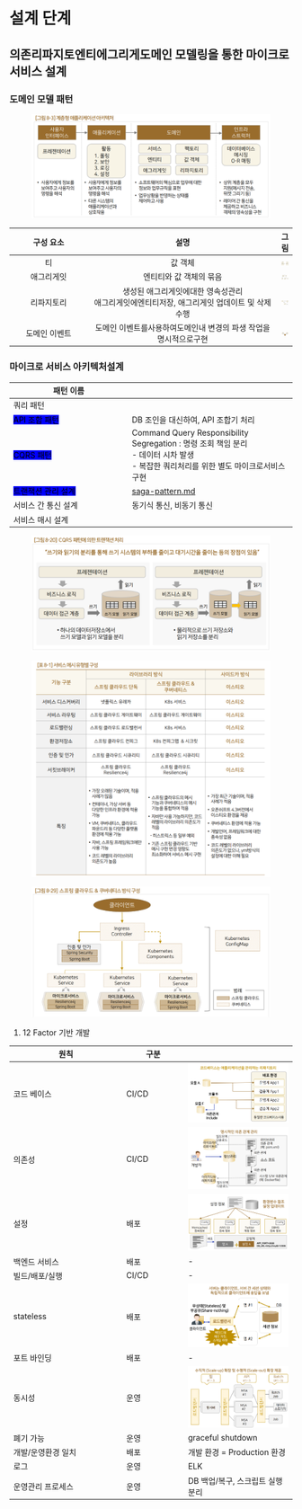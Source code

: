 # 설계 단계

## 의존리파지토엔티에그리게도메인 모델링을 통한 마이크로 서비스 설계

### 도메인 모델 패턴

<figure><img src="../../../../.gitbook/assets/image (3) (1) (1) (1).png" alt=""><figcaption></figcaption></figure>

<table><thead><tr><th width="130" align="center">구성 요소</th><th width="336" align="center">설명</th><th align="center">그림</th></tr></thead><tbody><tr><td align="center">티</td><td align="center">값 객체</td><td align="center"><img src="../../../../.gitbook/assets/image (5).png" alt="" data-size="original"></td></tr><tr><td align="center">애그리게잇</td><td align="center">엔티티와 값 객체의 묶음</td><td align="center"><img src="../../../../.gitbook/assets/image (4).png" alt="" data-size="original"></td></tr><tr><td align="center">리파지토리</td><td align="center">생성된 애그리게잇에대한 영속성관리 <br>애그리게잇에엔티티저장, 애그리게잇 업데이트 및 삭제 수행</td><td align="center"><img src="../../../../.gitbook/assets/image (1) (1) (1) (1).png" alt="" data-size="original"></td></tr><tr><td align="center">도메인 이벤트</td><td align="center">도메인 이벤트를사용하여도메인내 변경의 파생 작업을명시적으로구현</td><td align="center"><img src="../../../../.gitbook/assets/image (1) (1) (1) (1) (1).png" alt="" data-size="original"></td></tr></tbody></table>



### 마이크로 서비스 아키텍처설계

<table><thead><tr><th width="197">패턴 이름</th><th></th></tr></thead><tbody><tr><td>쿼리 패턴</td><td></td></tr><tr><td><mark style="background-color:blue;">API 조합 패턴</mark></td><td>DB 조인을 대신하여,  API 조합기 처리</td></tr><tr><td><mark style="background-color:blue;">CQRS 패턴</mark></td><td>Command Query Responsibility Segregation : 명령 조회 책임 분리<br>- 데이터 시차 발생<br>- 복잡한 쿼리처리를 위한 별도 마이크로서비스 구현</td></tr><tr><td><mark style="background-color:blue;">트랜잭션 관리 설계</mark></td><td><a data-mention href="../../../../tech/microservice/pattern/transaction/saga-pattern.md">saga-pattern.md</a></td></tr><tr><td>서비스 간 통신 설계</td><td>동기식 통신, 비동기 통신</td></tr><tr><td>서비스 매시 설계</td><td></td></tr></tbody></table>

<figure><img src="../../../../.gitbook/assets/image (2) (1) (1).png" alt=""><figcaption></figcaption></figure>

<figure><img src="../../../../.gitbook/assets/image (54).png" alt=""><figcaption></figcaption></figure>

<figure><img src="../../../../.gitbook/assets/image (55).png" alt=""><figcaption></figcaption></figure>

1. 12 Factor 기반 개발

<table><thead><tr><th width="187">원칙</th><th width="96">구분</th><th></th></tr></thead><tbody><tr><td>코드 베이스</td><td>CI/CD</td><td><img src="../../../../.gitbook/assets/image (58).png" alt="" data-size="original"></td></tr><tr><td>의존성</td><td>CI/CD</td><td><img src="../../../../.gitbook/assets/image (57).png" alt="" data-size="original"></td></tr><tr><td>설정</td><td>배포</td><td><img src="../../../../.gitbook/assets/image (56).png" alt="" data-size="original"></td></tr><tr><td>백엔드 서비스</td><td>배포</td><td>-</td></tr><tr><td>빌드/배포/실행</td><td>CI/CD</td><td>-</td></tr><tr><td>stateless</td><td>배포</td><td><img src="../../../../.gitbook/assets/image (59).png" alt="" data-size="original"></td></tr><tr><td>포트 바인딩</td><td>배포</td><td>-</td></tr><tr><td>동시성</td><td>운영</td><td><img src="../../../../.gitbook/assets/image (60).png" alt="" data-size="original"></td></tr><tr><td>폐기 가능</td><td>운영</td><td>graceful shutdown</td></tr><tr><td>개발/운영환경 일치</td><td>배포</td><td>개발 환경 = Production 환경</td></tr><tr><td>로그</td><td>운영</td><td>ELK</td></tr><tr><td>운영관리 프로세스</td><td>운영</td><td>DB  백업/복구, 스크립트 실행 분리</td></tr></tbody></table>
